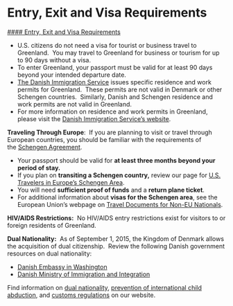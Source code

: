 # Entry, Exit and Visa Requirements

[#### Entry, Exit and Visa Requirements](javascript:void(0); "Entry, Exit and Visa Requirements")

* U.S. citizens do not need a visa for tourist or business travel to Greenland.  You may travel to Greenland for business or tourism for up to 90 days without a visa.
* To enter Greenland, your passport must be valid for at least 90 days beyond your intended departure date.
* [The Danish Immigration Service](https://www.nyidanmark.dk/en-GB/Applying/Short%20stay%20visa/Visa%20for%20Greenland%20and%20the%20Faroe%20Islands) issues specific residence and work permits for Greenland.  These permits are not valid in Denmark or other Schengen countries.  Similarly, Danish and Schengen residence and work permits are not valid in Greenland.
* For more information on residence and work permits in Greenland, please visit the [Danish Immigration Service’s website](https://nyidanmark.dk/en-GB/You-want-to-apply/The-Faroe-Islands-and-Greenland).

**Traveling Through Europe**:  If you are planning to visit or travel through European countries, you should be familiar with the requirements of the [Schengen Agreement](https://travel.state.gov/content/travel/en/international-travel/before-you-go/travelers-with-special-considerations/US_Travelers_in_Europes_Schengen_Area.html).

* Your passport should be valid for **at least three months beyond your period of stay.**
* If you plan on **transiting a Schengen country,** review our page for [U.S. Travelers in Europe’s Schengen Area](https://travel.state.gov/content/travel/en/international-travel/before-you-go/travelers-with-special-considerations/US_Travelers_in_Europes_Schengen_Area.html).
* You will need **sufficient proof of funds** and a **return plane ticket**.
* For additional information about **visas for the Schengen area**, see the European Union’s webpage on [Travel Documents for Non-EU Nationals](https://europa.eu/youreurope/citizens/travel/entry-exit/non-eu-nationals/index_en.htm).

**HIV/AIDS Restrictions:**  No HIV/AIDS entry restrictions exist for visitors to or foreign residents of Greenland.

**Dual Nationality:**  As of September 1, 2015, the Kingdom of Denmark allows the acquisition of dual citizenship.  Review the following Danish government resources on dual nationality:

* [Danish Embassy in Washington](https://usa.um.dk/en/travel-and-residence/consular-matters/citizenship)
* [Danish Ministry of Immigration and Integration](https://uim.dk/statsborgerskab/in-english/)

Find information on [dual nationality](https://travel.state.gov/content/travel/en/legal/travel-legal-considerations/Relinquishing-US-Nationality/Dual-Nationality.html), [prevention of international child abduction](https://travel.state.gov/content/childabduction/en/preventing.html "http://travel.state.gov/abduction/prevention/prevention_560.html"), and [customs regulations](https://travel.state.gov/content/passports/en/go/customs.html) on our website.
